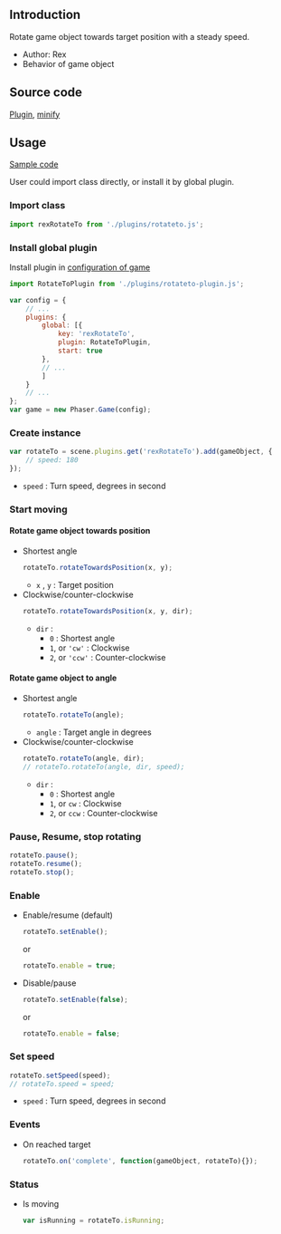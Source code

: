 ## Introduction

Rotate game object towards target position with a steady speed.

- Author: Rex
- Behavior of game object

## Source code

[Plugin](https://github.com/rexrainbow/phaser3-rex-notes/blob/master/plugins/rotateto-plugin.js), [minify](https://github.com/rexrainbow/phaser3-rex-notes/blob/master/plugins/dist/rexrotatetoplugin.min.js)

## Usage

[Sample code](https://github.com/rexrainbow/phaser3-rex-notes/tree/master/examples/rotateto)

User could import class directly, or install it by global plugin.

### Import class

```javascript
import rexRotateTo from './plugins/rotateto.js';
```

### Install global plugin

Install plugin in [configuration of game](game.md#configuration)

```javascript
import RotateToPlugin from './plugins/rotateto-plugin.js';

var config = {
    // ...
    plugins: {
        global: [{
            key: 'rexRotateTo',
            plugin: RotateToPlugin,
            start: true
        },
        // ...
        ]
    }
    // ...
};
var game = new Phaser.Game(config);
```

### Create instance

```javascript
var rotateTo = scene.plugins.get('rexRotateTo').add(gameObject, {
    // speed: 180
});
```

- `speed` : Turn speed, degrees in second

### Start moving

#### Rotate game object towards position

- Shortest angle
    ```javascript
    rotateTo.rotateTowardsPosition(x, y);
    ```
    - `x` , `y` : Target position
- Clockwise/counter-clockwise
    ```javascript
    rotateTo.rotateTowardsPosition(x, y, dir);
    ```
    - `dir` :
        - `0` : Shortest angle
        - `1`, or `'cw'` : Clockwise
        - `2`, or `'ccw'` : Counter-clockwise

#### Rotate game object to angle

- Shortest angle
    ```javascript
    rotateTo.rotateTo(angle);
    ```
    - `angle` : Target angle in degrees
- Clockwise/counter-clockwise
    ```javascript
    rotateTo.rotateTo(angle, dir);
    // rotateTo.rotateTo(angle, dir, speed);
    ```
    - `dir` :
        - `0` : Shortest angle
        - `1`, or `cw` : Clockwise
        - `2`, or `ccw` : Counter-clockwise

### Pause, Resume, stop rotating

```javascript
rotateTo.pause();
rotateTo.resume();
rotateTo.stop();
```

### Enable

- Enable/resume (default)
    ```javascript
    rotateTo.setEnable();
    ```
    or
    ```javascript
    rotateTo.enable = true;
    ```
- Disable/pause
    ```javascript
    rotateTo.setEnable(false);
    ```
    or
    ```javascript
    rotateTo.enable = false;
    ```

### Set speed

```javascript
rotateTo.setSpeed(speed);
// rotateTo.speed = speed;
```

- `speed` : Turn speed, degrees in second

### Events

- On reached target
    ```javascript
    rotateTo.on('complete', function(gameObject, rotateTo){});
    ```

### Status

- Is moving
    ```javascript
    var isRunning = rotateTo.isRunning;
    ```
